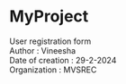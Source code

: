 # MyProject
User registration form
<br>Author : Vineesha
<br>Date of creation : 29-2-2024
<br>Organization : MVSREC
